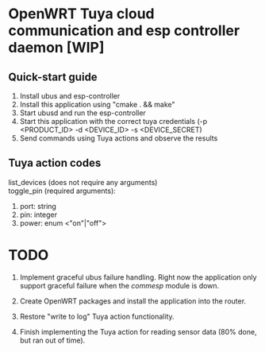 # OpenWRT Tuya cloud communication and esp controller daemon [WIP]

## Quick-start guide

1. Install ubus and esp-controller
2. Install this application using "cmake . && make"
2. Start ubusd and run the esp-controller
3. Start this application with the correct tuya credentials (-p <PRODUCT_ID> -d <DEVICE_ID> -s <DEVICE_SECRET)
4. Send commands using Tuya actions and observe the results

## Tuya action codes

list_devices (does not require any arguments) <br>
toggle_pin (required arguments): <br>

1. port: string
2. pin: integer
3. power: enum <"on"|"off">

# TODO

1. Implement graceful ubus failure handling. Right now the application only support graceful failure when the _commesp_
   module is down.

2. Create OpenWRT packages and install the application into the router.

3. Restore "write to log" Tuya action functionality.

4. Finish implementing the Tuya action for reading sensor data (80% done, but ran out of time).
